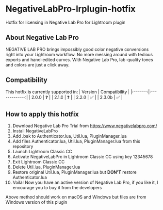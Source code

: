 # NegativeLabPro-lrplugin-hotfix
Hotfix for licensing in Negative Lab Pro for Lightroom plugin

## About Negative Lab Pro
NEGATIVE LAB PRO brings impossibly good color negative conversions right into your Lightroom workflow. No more messing around with tedious exports and hand-edited curves. With Negative Lab Pro, lab-quality tones and colors are just a click away.

## Compatibility 
This hotfix is currently supported in:
| Version | Compatibility |
|:-------:|:-------------:|
|  2.0.0  |       ❓       |
|  2.1.0  |       ❓       |
|  2.2.0  |       ✅       |
|  2.3.0b |       ✅       |

## How to apply this hotfix
1. Download Negative Lab Pro Trial from https://www.negativelabpro.com/
2. Install NegativeLabPro
3. Add .bak to Authenticator.lua, Util.lua, PluginManager.lua
4. Add files Authenticator.lua, Util.lua, PluginManager.lua from this repository
5. Launch Lightroom Classic CC
6. Activate NegativeLabPro in Lightroom Classic CC using key 12345678
7. Exit Lightroom Classic CC
8. Delete Util.lua, PluginManager.lua
9. Restore original Util.lua, PluginManager.lua but **DON'T** restore Authenticator.lua
10. Voilà! Now you have an active version of Negative Lab Pro, if you like it, I encourage you to buy it from the developers

Above method should work on macOS and Windows but files are from Windows version of this plugin
